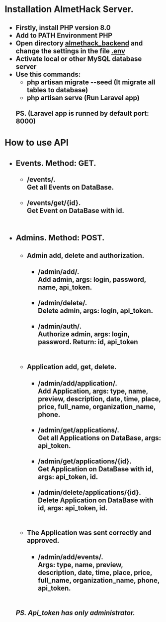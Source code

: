 <h1>Installation AlmetHack Server.</h1>
<h2>
    <ul>
        <li>
            Firstly, install PHP version 8.0
        </li>
        <li>
            Add to PATH Environment PHP
        </li>
        <li>
            Open directory <span style="text-decoration: underline">almethack_backend</span> and change the settings in the file <span style="text-decoration: underline;">.env</span>
        </li>
        <li>
            Activate local or other MySQL database server 
        </li>
        <li>
            Use this commands:
            <ul>
                <li><strong>php artisan migrate --seed<strong> (It migrate all tables to database)</li>
                <li>php artisan serve (Run Laravel app)</li>
            </ul>
            <br> PS. (Laravel app is runned by default port: 8000)
        </li>
    </ul>
</h2>

<h1>How to use API</h1>

<h2>
    <ul>
        <li>
            <h3>Events. Method: GET.</h3>
            <ul>
                <li>/events/.<br> Get all Events on DataBase.</li><br>
                <li>/events/get/{id}. <br> Get Event on DataBase with id.</li><br>
            </ul>
        </li>
        <li>
            <h3>Admins. Method: POST.</h3>
            <ul>
                <li>
                    <h4>Admin add, delete and authorization.</h4>
                    <ul>
                        <li>/admin/add/.<br> Add admin, args: login, password, name, api_token.</li><br>
                        <li>/admin/delete/.<br> Delete admin, args: login, api_token.</li><br>
                        <li>/admin/auth/.<br> Authorize admin, args: login, password. Return: id, api_token</li><br>
                    </ul>
                </li>
                <li>
                    <h4>Application add, get, delete.</h4>
                    <ul>
                        <li>/admin/add/application/.<br> Add Application, args: type, name, preview, description, date, time, place, price, full_name, organization_name, phone.</li><br>
                        <li>/admin/get/applications/.<br> Get all Applications on DataBase, args: api_token.</li><br>
                        <li>/admin/get/applications/{id}.<br> Get Application on DataBase with id, args: api_token, id.</li><br>
                        <li>/admin/delete/applications/{id}.<br> Delete Application on DataBase with id, args: api_token, id.</li><br>
                    </ul>
                </li>
                <li>
                    <h4>The Application was sent correctly and approved.</h4>
                    <ul>
                        <li>/admin/add/events/.<br> Args: type, name, preview, description, date, time, place, price, full_name, organization_name, phone, api_token.</li><br>
                    </ul>
                </li>
            </ul>
            <h5>PS. Api_token has only administrator.</h5>
        </li>
    </ul>
</h2>
